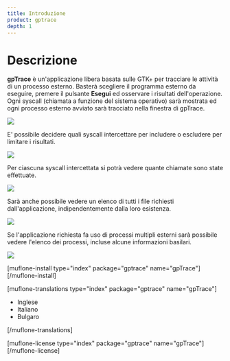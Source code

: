```yaml
---
title: Introduzione
product: gptrace
depth: 1
---
```


# Descrizione

**gpTrace** è un'applicazione libera basata sulle GTK+ per tracciare le attività di un processo esterno. Basterà scegliere il programma esterno da eseguire, premere il pulsante **Esegui** ed osservare i risultati dell'operazione. Ogni syscall (chiamata a funzione del sistema operativo) sarà mostrata ed ogni processo esterno avviato sarà tracciato nella finestra di gpTrace.

![](/resources/gptrace/archive/latest/italian/main.png?classes=center)

E' possibile decidere quali syscall intercettare per includere o escludere per limitare i risultati.

![](/resources/gptrace/archive/latest/italian/expanded.png?classes=center)

Per ciascuna syscall intercettata si potrà vedere quante chiamate sono state effettuate.

![](/resources/gptrace/archive/latest/italian/counts.png?classes=center)

Sarà anche possibile vedere un elenco di tutti i file richiesti dall'applicazione, indipendentemente dalla loro esistenza.

![](/resources/gptrace/archive/latest/italian/files.png?classes=center)

Se l'applicazione richiesta fa uso di processi multipli esterni sarà possibile vedere l'elenco dei processi, incluse alcune informazioni basilari.

![](/resources/gptrace/archive/latest/italian/processes.png?classes=center)

[muflone-install type="index" package="gptrace" name="gpTrace"][/muflone-install]

[muflone-translations type="index" package="gptrace" name="gpTrace"]
* Inglese
* Italiano
* Bulgaro

[/muflone-translations]

[muflone-license type="index" package="gptrace" name="gpTrace"][/muflone-license]
